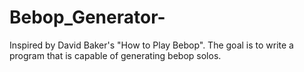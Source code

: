 # Bebop_Generator-
Inspired by David Baker's "How to Play Bebop".  The goal is to write a program that is capable of generating bebop solos.
